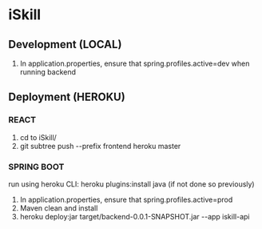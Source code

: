 # iSkill

## Development (LOCAL)
1. In application.properties, ensure that spring.profiles.active=dev when running backend

## Deployment (HEROKU)
### REACT
1. cd to iSkill/
2. git subtree push --prefix frontend heroku master

### SPRING BOOT
run using heroku CLI: heroku plugins:install java (if not done so previously)
1. In application.properties, ensure that spring.profiles.active=prod
1. Maven clean and install
2. heroku deploy:jar target/backend-0.0.1-SNAPSHOT.jar --app iskill-api
